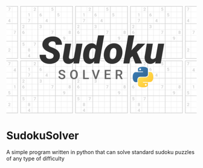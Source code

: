 ![Cover](res/SudokuSolverCover.png)

# SudokuSolver
A simple program written in python that can solve standard sudoku puzzles of any type of difficulty

